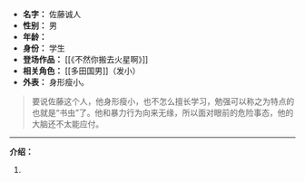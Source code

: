 
- **名字：** 佐藤诚人
- **性别：** 男
- **年龄：** 
- **身份：** 学生
- **登场作品：** [[《不然你搬去火星啊》]]
- **相关角色：** [[多田国男]]（发小）
- **外表：** 身形瘦小。

> 要说佐藤这个人，他身形瘦小，也不怎么擅长学习，勉强可以称之为特点的也就是“书虫”了。他和暴力行为向来无缘，所以面对眼前的危险事态，他的大脑还不太能应付。

---

**介绍：** 

1. 
